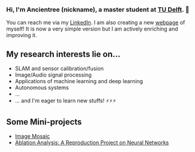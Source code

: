 ### Hi, I'm Ancientree (nickname), a master student at [TU Delft](https://www.tudelft.nl/). 👋
You can reach me via my [LinkedIn](https://www.linkedin.com/in/bichi-zhang-44814a190/).
I am also creating a new [webpage](https://ancientreebill.github.io/) of myself! It is now a very simple version but I am actively enriching and improving it.

## My research interests lie on...
- SLAM and sensor calibration/fusion
- Image/Audio signal processing
- Applications of machine learning and deep learning
- Autonomous systems
- ...
- ... and I'm eager to learn new stuffs! ⚡⚡⚡



## Some Mini-projects

<!-- BLOG-POST-LIST:START -->
- [Image Mosaic](https://github.com/AncientreeBILL/Image-Mosaic)
- [Ablation Analysis: A Reproduction Project on Neural Networks](https://github.com/AncientreeBILL/TU-Delft-Deep-Learning-CS4240-Reproducibility-Project---Between-Class-Learning-for-Image-Classifica)
<!-- BLOG-POST-LIST:END -->


<!--
**AncientreeBILL/AncientreeBILL** is a ✨ _special_ ✨ repository because its `README.md` (this file) appears on your GitHub profile.

Here are some ideas to get you started:

- 🔭 I’m currently working on ...
- 🌱 I’m currently learning ...
- 👯 I’m looking to collaborate on ...
- 🤔 I’m looking for help with ...
- 💬 Ask me about ...
- 📫 How to reach me: ...
- 😄 Pronouns: ...
- ⚡ Fun fact: ...
-->

